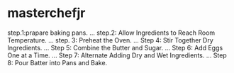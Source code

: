 # masterchefjr
step.1:prapare baking pans. ...
step.2: Allow Ingredients to Reach Room Temperature. ...
step. 3: Preheat the Oven. ...
Step 4: Stir Together Dry Ingredients. ...
Step 5: Combine the Butter and Sugar. ...
Step 6: Add Eggs One at a Time. ...
Step 7: Alternate Adding Dry and Wet Ingredients. ...
Step 8: Pour Batter into Pans and Bake.

      
